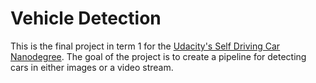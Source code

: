 # Vehicle Detection
This is the final project in term 1 for the [Udacity's Self Driving Car Nanodegree](http://www.udacity.com/drive). The goal of the project is to create a pipeline for detecting cars in either images or a video stream.
